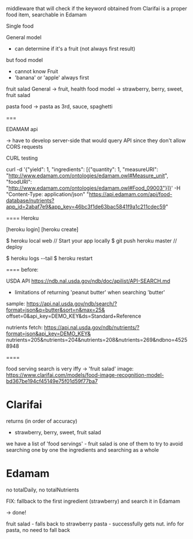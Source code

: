 middleware that will check if the keyword obtained from Clarifai
is a proper food item, searchable in Edamam


Single food

General model
- can determine if it's a fruit (not always first result)

but food model

- cannot know Fruit
- 'banana' or 'apple' always first


fruit salad
General -> fruit, health
food model -> strawberry, berry, sweet, fruit salad

pasta
food -> pasta as 3rd, sauce, spaghetti


===

EDAMAM api

-> have to develop server-side that would query API
since they don't allow CORS requests

CURL testing

curl -d '{"yield": 1, "ingredients": [{"quantity": 1, "measureURI": "http://www.edamam.com/ontologies/edamam.owl#Measure_unit", "foodURI": "http://www.edamam.com/ontologies/edamam.owl#Food_09003"}]}' -H "Content-Type: application/json" "https://api.edamam.com/api/food-database/nutrients?app_id=2abaf7e9&app_key=46bc3f1de63bac5841f9a1c211cdec59"


====
Heroku

[heroku login]
[heroku create]

$ heroku local web    // Start your app locally
$ git push heroku master    // deploy

$ heroku logs --tail
$ heroku restart



====
before:

USDA API
https://ndb.nal.usda.gov/ndb/doc/apilist/API-SEARCH.md

- limitations of returning 'peanut butter' when searching 'butter'

sample: https://api.nal.usda.gov/ndb/search/?format=json&q=butter&sort=n&max=25&
offset=0&api_key=DEMO_KEY&ds=Standard+Reference


nutrients fetch:
https://api.nal.usda.gov/ndb/nutrients/?format=json&api_key=DEMO_KEY&
nutrients=205&nutrients=204&nutrients=208&nutrients=269&ndbno=45258948


====

food serving search is very iffy
-> 'fruit salad' image: https://www.clarifai.com/models/food-image-recognition-model-bd367be194cf45149e75f01d59f77ba7

# Clarifai
returns (in order of accuracy)
- strawberry, berry, sweet, fruit salad

we have a list of 'food servings' - fruit salad is one of them
to try to avoid searching one by one the ingredients and
searching as a whole

# Edamam
no totalDaily, no totalNutrients

FIX: fallback to the first ingredient (strawberry)
and search it in Edamam

-> done!

fruit salad - falls back to strawberry
pasta - successfully gets nut. info for pasta, no need to fall back


